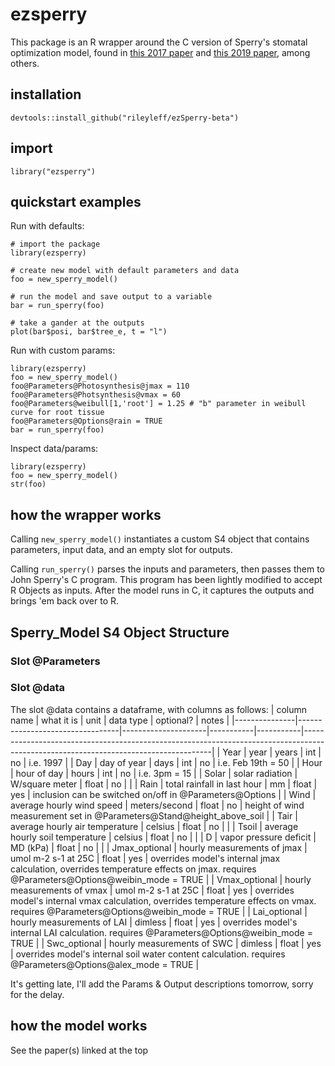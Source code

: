 # ezsperry

This package is an R wrapper around the C version of Sperry's stomatal optimization model, found in [this 2017 paper](https://doi.org/10.1111/pce.12852) and [this 2019 paper](https://doi.org/10.1073/pnas.1913072116), among others.


## installation

`devtools::install_github("rileyleff/ezSperry-beta")`


## import

`library("ezsperry")`

## quickstart examples

Run with defaults:

```{r}
# import the package
library(ezsperry)

# create new model with default parameters and data
foo = new_sperry_model()

# run the model and save output to a variable
bar = run_sperry(foo)

# take a gander at the outputs
plot(bar$posi, bar$tree_e, t = "l")
```

Run with custom params:

```{r}
library(ezsperry)
foo = new_sperry_model()
foo@Parameters@Photosynthesis@jmax = 110
foo@Parameters@Photsynthesis@vmax = 60
foo@Parameters@weibull[1,'root'] = 1.25 # "b" parameter in weibull curve for root tissue
foo@Parameters@Options@rain = TRUE
bar = run_sperry(foo)
```

Inspect data/params:

```{r}
library(ezsperry)
foo = new_sperry_model()
str(foo)
```

## how the wrapper works

Calling `new_sperry_model()` instantiates a custom S4 object that contains parameters, input data, and an empty slot for outputs.

Calling `run_sperry()` parses the inputs and parameters, then passes them to John Sperry's C program. This program has been lightly modified to accept R Objects as inputs. After the model runs in C, it captures the outputs and brings 'em back over to R.


## Sperry_Model S4 Object Structure


### Slot @Parameters

### Slot @data
The slot @data contains a dataframe, with columns as follows:
| column name   | what it is                      | unit                | data type | optional? | notes                                                                                                                               |
|---------------|---------------------------------|---------------------|-----------|-----------|-------------------------------------------------------------------------------------------------------------------------------------|
| Year          | year                            | years               | int       | no        | i.e. 1997                                                                                                                           |
| Day           | day of year                     | days                | int       | no        | i.e. Feb 19th = 50                                                                                                                  |
| Hour          | hour of day                     | hours               | int       | no        | i.e. 3pm = 15                                                                                                                       |
| Solar         | solar radiation                 | W/square meter      | float     | no        |                                                                                                                                     |
| Rain          | total rainfall in last hour     | mm                  | float     | yes       | inclusion can be switched on/off in @Parameters@Options                                                                             |
| Wind          | average hourly wind speed       | meters/second       | float     | no        | height of wind measurement set in @Parameters@Stand@height_above_soil                                                               |
| Tair          | average hourly air temperature  | celsius             | float     | no        |                                                                                                                                     |
| Tsoil         | average hourly soil temperature | celsius             | float     | no        |                                                                                                                                     |
| D             | vapor pressure deficit          | MD (kPa)            | float     | no        |                                                                                                                                     |
| Jmax_optional | hourly measurements of jmax     | umol m-2 s-1 at 25C | float     | yes       | overrides model's internal jmax calculation, overrides temperature effects on jmax. requires @Parameters@Options@weibin_mode = TRUE |
| Vmax_optional | hourly measurements of vmax     | umol m-2 s-1 at 25C | float     | yes       | overrides model's internal vmax calculation, overrides temperature effects on vmax. requires @Parameters@Options@weibin_mode = TRUE |
| Lai_optional  | hourly measurements of LAI      | dimless             | float     | yes       | overrides model's internal LAI calculation. requires @Parameters@Options@weibin_mode = TRUE                                         |
| Swc_optional  | hourly measurements of SWC      | dimless             | float     | yes       | overrides model's internal soil water content calculation. requires @Parameters@Options@alex_mode = TRUE                            |

It's getting late, I'll add the Params & Output descriptions tomorrow, sorry for the delay.


## how the model works

See the paper(s) linked at the top


